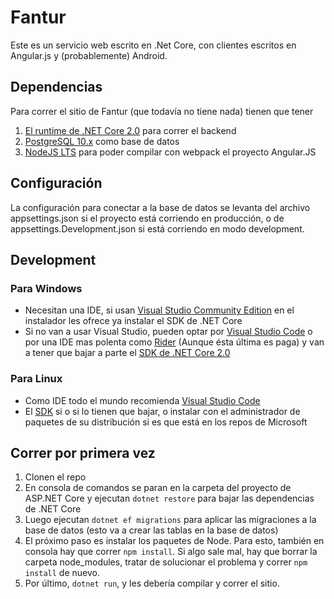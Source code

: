 # Fantur

Este es un servicio web escrito en .Net Core, con clientes escritos en Angular.js y (probablemente) Android.

## Dependencias

Para correr el sitio de Fantur (que todavía no tiene nada) tienen que tener

1. [El runtime de .NET Core 2.0](https://www.microsoft.com/net/download/dotnet-core/runtime-2.0.5) para correr el backend
2. [PostgreSQL 10.x](https://www.postgresql.org/download/windows/) como base de datos
3. [NodeJS LTS](https://nodejs.org/es/) para poder compilar con webpack el proyecto Angular.JS

## Configuración

La configuración para conectar a la base de datos se levanta del archivo appsettings.json si el proyecto está corriendo en producción, o de appsettings.Development.json si está corriendo en modo development.

## Development

### Para Windows

* Necesitan una IDE, si usan [Visual Studio Community Edition](https://www.visualstudio.com/es/downloads) en el instalador les ofrece ya instalar el SDK de .NET Core
* Si no van a usar Visual Studio, pueden optar por [Visual Studio Code](https://code.visualstudio.com/) o por una IDE mas polenta como [Rider](https://www.jetbrains.com/rider/) (Aunque ésta última es paga) y van a tener que bajar a parte el [SDK de .NET Core 2.0](https://www.microsoft.com/net/download/windows)

### Para Linux

* Como IDE todo el mundo recomienda [Visual Studio Code](https://code.visualstudio.com/)
* El [SDK](https://www.microsoft.com/net/download/linux/build) si o si lo tienen que bajar, o instalar con el administrador de paquetes de su distribución si es que está en los repos de Microsoft

## Correr por primera vez

1. Clonen el repo
2. En consola de comandos se paran en la carpeta del proyecto de ASP.NET Core y ejecutan `dotnet restore` para bajar las dependencias de .NET Core
3. Luego ejecutan `dotnet ef migrations` para aplicar las migraciones a la base de datos (esto va a crear las tablas en la base de datos)
4. El próximo paso es instalar los paquetes de Node. Para esto, también en consola hay que correr `npm install`. Si algo sale mal, hay que borrar la carpeta node_modules, tratar de solucionar el problema y correr `npm install` de nuevo.
5. Por último, `dotnet run`, y les debería compilar y correr el sitio.